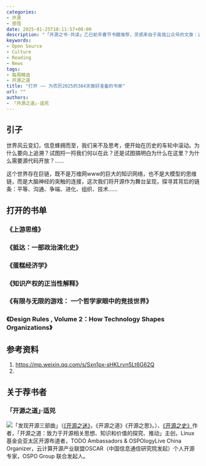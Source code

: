 ```yaml
---
categories:
- 开源
- 感悟
date: 2025-01-25T10:11:57+08:00
description: "「开源之书·共读」乙巳蛇年春节书籍推荐，灵感来自于高瓴公众号的文章：这是一份适合假期阅读的书单 | 高瓴Bookshelf・年终精选[1]。"
keywords:
- Open Source
- Culture
- Reading
- News
tags:
- 每周精选
- 开源之道
title: "打开 —— 为农历2025的384天做好准备的书单"
url: ""
authors:
- 「开源之道」·适兕
---
```


## 引子

世界风云变幻，信息蜂拥而至，我们来不及思考，便开始在历史的车轮中滚动。为什么要向上追溯？试图捋一捋我们何以在此？还是试图搞明白为什么在这里？为什么需要源代码开放？......

这个世界存在巨链，既不是万维网www的巨大的知识网络，也不是大模型的思维链，而是大脑神经的突触的连接，这次我们将开源作为舞台呈现，探寻其背后的链条：平等、沟通、争端、进化、组织、技术......

## 打开的书单

### 《上游思维》

### 《抵达：一部政治演化史》 

### 《蛋糕经济学》

### 《知识产权的正当性解释》

### 《有限与无限的游戏： 一个哲学家眼中的竞技世界》

### 《Design Rules , Volume 2：How Technology Shapes Organizations》


## 参考资料

1. https://mp.weixin.qq.com/s/Sxn1px-sHKLrvn5Lt6G62Q 
2. 


## 关于荐书者

### 「开源之道」·适兕

![](/public/kuosi-face-of-os.png)「发现开源三部曲」（[《开源之迷》](posts/book-of-open-source/the-fascinating-of-open-source/)，《开源之道》《开源之思》。）、[《开源之史》](posts/history-of-open-source/summary/)作者，「开源之道：致力于开源相关思想、知识和价值的探究、推动」主创，Linux基金会亚太区开源布道者，TODO Ambassadors & OSPOlogyLive China Organizer，云计算开源产业联盟OSCAR（中国信息通信研究院发起）个人开源专家，OSPO Group 联合发起人。
